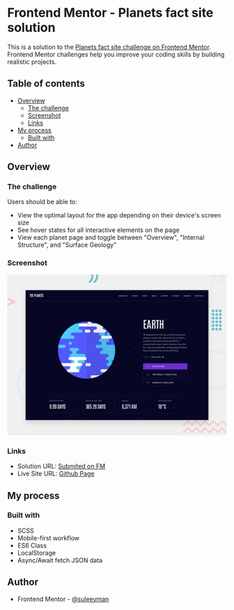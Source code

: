 # Frontend Mentor - Planets fact site solution

This is a solution to the [Planets fact site challenge on Frontend Mentor](https://www.frontendmentor.io/challenges/planets-fact-site-gazqN8w_f). Frontend Mentor challenges help you improve your coding skills by building realistic projects. 

## Table of contents

- [Overview](#overview)
  - [The challenge](#the-challenge)
  - [Screenshot](#screenshot)
  - [Links](#links)
- [My process](#my-process)
  - [Built with](#built-with)
- [Author](#author)

## Overview

### The challenge

Users should be able to:

- View the optimal layout for the app depending on their device's screen size
- See hover states for all interactive elements on the page
- View each planet page and toggle between "Overview", "Internal Structure", and "Surface Geology"

### Screenshot

![](./screenshot.jpg)

### Links

- Solution URL: [Submited on FM](https://your-solution-url.com)
- Live Site URL: [Github Page](https://your-live-site-url.com)

## My process

### Built with

- SCSS
- Mobile-first workflow
- ES6 Class
- LocalStorage
- Async/Await fetch JSON data

## Author

- Frontend Mentor - [@suleeyman](https://www.frontendmentor.io/profile/yourusername)